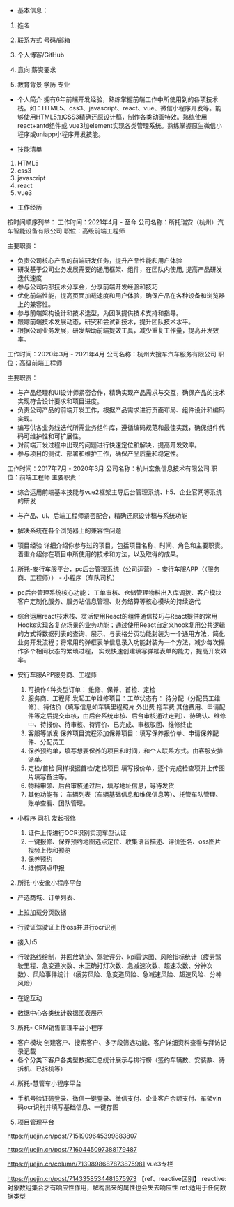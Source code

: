 <!--
 * @Author: please
 * @Date: 2023-11-16 13:13:38
 * @LastEditors: please
 * @LastEditTime: 2023-11-24 16:04:50
 * @Description: 请填写简介
-->
- 基本信息：
1. 姓名
2. 联系方式 号码/邮箱
3. 个人博客/GitHub
4. 意向 薪资要求

5. 教育背景 学历 专业


- 个人简介
拥有6年前端开发经验，熟练掌握前端工作中所使用到的各项技术栈。如：HTML5、css3、javascript、react、vue、微信小程序开发等。能够使用HTML5加CSS3精确还原设计稿，制作各类动画特效。熟练使用react+antd组件或 vue3加element实现各类管理系统。熟练掌握原生微信小程序或uniapp小程序开发技能。

- 技能清单
1. HTML5
2. css3
3. javascript
4. react
5. vue3

- 工作经历

按时间顺序列举：
工作时间：2021年4月 - 至今
公司名称：所托瑞安（杭州）汽车智能设备有限公司
职位：高级前端工程师

主要职责：
- 负责公司核心产品的前端研发任务，提升产品性能和用户体验
- 研发基于公司业务发展需要的通用框架、组件，在团队内使用, 提高产品研发迭代速度
- 参与公司内部技术分享会，分享前端开发经验和技巧
- 优化前端性能，提高页面加载速度和用户体验，确保产品在各种设备和浏览器上的兼容性。
- 参与前端架构设计和技术选型，为团队提供技术支持和指导。
- 跟踪前端技术发展动态，研究和尝试新技术，提升团队技术水平。
- 根据公司业务发展，研发帮助前端提效工具，减少重复工作量，提高开发效率。

工作时间：2020年3月 - 2021年4月
公司名称：杭州大搜车汽车服务有限公司
职位：高级前端工程师

主要职责：
- 与产品经理和UI设计师紧密合作，精确实现产品需求与交互，确保产品的技术实现符合设计要求和项目进度。
- 负责公司产品的前端开发工作，根据产品需求进行页面布局、组件设计和编码实现。
- 编写供各业务线迭代所需业务组件库，遵循编码规范和最佳实践，确保组件代码可维护性和可扩展性。
- 对前端开发过程中出现的问题进行快速定位和解决，提高开发效率。
- 参与项目的测试、部署和维护工作，确保产品质量和稳定性。

工作时间：2017年7月 - 2020年3月
公司名称：杭州宏象信息技术有限公司
职位：前端工程师
主要职责：
- 综合运用前端基本技能与vue2框架主导后台管理系统、h5、企业官网等系统的研发
- 与产品、ui、后端工程师紧密配合，精确还原设计稿与系统功能
- 解决系统在各个浏览器上的兼容性问题

- 项目经验
详细介绍你参与过的项目，包括项目名称、时间、角色和主要职责。着重介绍你在项目中所使用的技术和方法，以及取得的成果。

1. 所托-安行车服平台，pc后台管理系统（公司运营） - 安行车服APP（（服务商、工程师）） - 小程序（车队司机）

- pc后台管理系统核心功能： 
工单审核、仓储管理物料出入库调拨、客户模块客户定制化服务、服务站信息管理、财务结算等核心模块的持续迭代
- 综合运用react技术栈、灵活使用React的组件通信技巧与React提供的常用Hooks实现各复杂场景的业务功能；通过使用React自定义hook复用公共逻辑的方式将数据列表的查询、展示、与表格分页功能封装为一个通用方法，简化业务开发流程；将常用的弹框表单信息录入功能封装为一个方法，减少每次操作多个相同状态的繁琐过程， 实现快速创建填写弹框表单的能力，提高开发效率。

- 安行车服APP服务商、工程师 
  1. 可操作4种类型订单： 维修、保养、首检、定检
  2. 服务商、工程师 发起工单维修项目：工单状态有： 待分配（分配员工维修）、待估价（填写信息如车辆里程照片 外出费 拖车费 其他费用、申请配件等之后提交审核，由后台系统审核、后台审核通过走到）、待确认、维修中、待报价、待审核、待评价、已完成、审核驳回、维修终止
  3. 客服等派发 保养项目流程添加保养项目：填写保养报价单、申请保养配件、分配员工
  4. 保养预约单，填写想要保养的项目和时间，和个人联系方式。由客服安排派单。
  5. 定检/首检 同样根据首检/定检项目 填写报价单，逐个完成检查项并上传图片填写备注等。
  6. 物料申领、后台审核通过后，填写地址信息，等待发货
  7. 其他功能有： 车辆列表（车辆基础信息和维保信息等）、托管车队管理、账单查看、团队管理。

- 小程序 司机 发起报修
  1. 证件上传进行OCR识别实现车型认证
  2. 一键报修、保养预约地图选点定位、收集语音描述、评价签名、oss图片视频上传和预览
  3. 保养预约
  4. 维修网点申报

2. 所托-小安象小程序平台
  - 严选商城、订单列表、
  - 上拉加载分页数据
  - 行驶证驾驶证上传oss并进行ocr识别
  - 接入h5
  - 行驶路线绘制，并回放轨迹、驾驶评分、kpi雷达图、风险指标统计（疲劳驾驶里程、急变道次数、未正确打灯次数、急减速次数、超速次数、分神次数）、风险事件统计（疲劳风险、急变道风险、急减速风险、超速风险、分神风险）
  - 在途互动

  - 数据中心各类统计数据图表展示

3. 所托- CRM销售管理平台小程序

  - 客户模块 创建客户、搜索客户、多字段筛选功能、客户详细资料查看与拜访记录记载
  - 各个分类下客户各类型数据汇总统计展示与排行榜（签约车辆数、安装数、待拆机、已拆机等）

4. 所托-慧管车小程序平台
  - 手机号验证码登录、微信一键登录、微信支付、企业客户余额支付、车架vin码ocr识别并填写基础信息、一键存图

5. 项目管理平台


<!-- vue -->
https://juejin.cn/post/7151909645399883807

https://juejin.cn/post/7160445097388179487

https://juejin.cn/column/7139898687873875981 vue3专栏

https://juejin.cn/post/7143358534481575973 【ref、reactive区别】
reactive: 对象数组集合才有响应性作用，解构出来的属性也会失去响应性
ref:适用于任何数据类型


